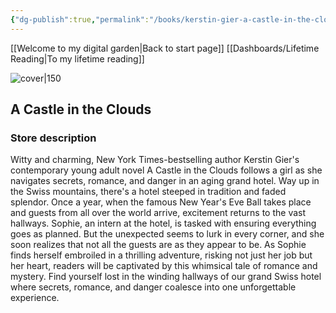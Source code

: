 ```yaml
---
{"dg-publish":true,"permalink":"/books/kerstin-gier-a-castle-in-the-clouds/","title":"\"A Castle in the Clouds\""}
---
```


[[Welcome to my digital garden\|Back to start page]]
[[Dashboards/Lifetime Reading\|To my lifetime reading]]


![cover|150](http://books.google.com/books/content?id=RYaMDwAAQBAJ&printsec=frontcover&img=1&zoom=1&edge=curl&source=gbs_api)

## A Castle in the Clouds

### Store description

Witty and charming, New York Times-bestselling author Kerstin Gier's contemporary young adult novel A Castle in the Clouds follows a girl as she navigates secrets, romance, and danger in an aging grand hotel. Way up in the Swiss mountains, there's a hotel steeped in tradition and faded splendor. Once a year, when the famous New Year's Eve Ball takes place and guests from all over the world arrive, excitement returns to the vast hallways. Sophie, an intern at the hotel, is tasked with ensuring everything goes as planned. But the unexpected seems to lurk in every corner, and she soon realizes that not all the guests are as they appear to be. As Sophie finds herself embroiled in a thrilling adventure, risking not just her job but her heart, readers will be captivated by this whimsical tale of romance and mystery. Find yourself lost in the winding hallways of our grand Swiss hotel where secrets, romance, and danger coalesce into one unforgettable experience.


```